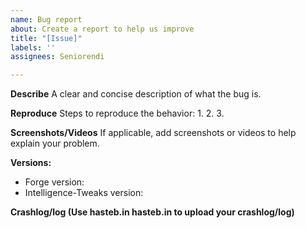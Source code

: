 ```yaml
---
name: Bug report
about: Create a report to help us improve
title: "[Issue]"
labels: ''
assignees: Seniorendi

---
```


**Describe**
A clear and concise description of what the bug is.

**Reproduce**
Steps to reproduce the behavior:
1. 
2. 
3. 

**Screenshots/Videos**
If applicable, add screenshots or videos to help explain your problem.

**Versions:**
 - Forge version:
 - Intelligence-Tweaks version:


**Crashlog/log (Use hasteb.in hasteb.in to upload your crashlog/log)**
